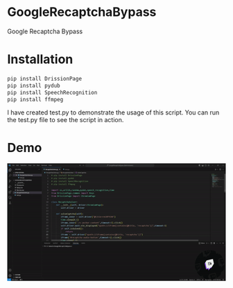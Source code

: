 # GoogleRecaptchaBypass
Google Recaptcha Bypass


# Installation
```
pip install DrissionPage
pip install pydub
pip install SpeechRecognition
pip install ffmpeg
```

I have created test.py to demonstrate the usage of this script. You can run the test.py file to see the script in action.

# Demo
![Farmers Market Finder - Animated gif demo](document/GoogleRecaptchaBypass.gif)
